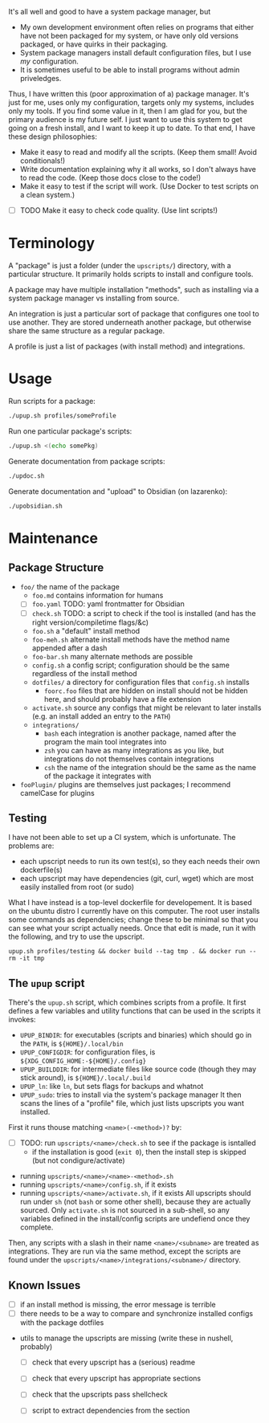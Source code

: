 It's all well and good to have a system package manager, but
- My own development environment often relies on programs that either have not been packaged for my system, or have only old versions packaged, or have quirks in their packaging.
- System package managers install default configuration files, but I use _my_ configuration.
- It is sometimes useful to be able to install programs without admin priveledges.

Thus, I have written this (poor approximation of a) package manager.
It's just for me, uses only my configuration, targets only my systems, includes only my tools.
If you find some value in it, then I am glad for you, but the primary audience is my future self.
I just want to use this system to get going on a fresh install, and I want to keep it up to date.
To that end, I have these design philosophies:
- Make it easy to read and modify all the scripts. (Keep them small! Avoid conditionals!)
- Write documentation explaining why it all works, so I don't always have to read the code. (Keep those docs close to the code!)
- Make it easy to test if the script will work. (Use Docker to test scripts on a clean system.)
- [ ] TODO Make it easy to check code quality. (Use lint scripts!)

# Terminology

A "package" is just a folder (under the `upscripts/`) directory, with a particular structure.
It primarily holds scripts to install and configure tools.

A package may have multiple installation "methods", such as installing via a system package manager vs installing from source.

An integration is just a particular sort of package that configures one tool to use another.
They are stored underneath another package, but otherwise share the same structure as a regular package.

A profile is just a list of packages (with install method) and integrations.

# Usage

Run scripts for a package:
```sh
./upup.sh profiles/someProfile
```

Run one particular package's scripts:
```sh
./upup.sh <(echo somePkg)
```

Generate documentation from package scripts:
```sh
./updoc.sh
```

Generate documentation and "upload" to Obsidian (on lazarenko):
```sh
./upobsidian.sh
```

# Maintenance

## Package Structure

- `foo/` the name of the package
  - `foo.md` contains information for humans
  - [ ] `foo.yaml` TODO: yaml frontmatter for Obsidian
  - [ ] `check.sh` TODO: a script to check if the tool is installed (and has the right version/compiletime flags/&c)
  - `foo.sh` a "default" install method
  - `foo-meh.sh` alternate install methods have the method name appended after a dash
  - `foo-bar.sh` many alternate methods are possible
  - `config.sh` a config script; configuration should be the same regardless of the install method
  - `dotfiles/` a directory for configuration files that `config.sh` installs
    - `foorc.foo` files that are hidden on install should not be hidden here, and should probably have a file extension
  - `activate.sh` source any configs that might be relevant to later installs (e.g. an install added an entry to the `PATH`)
  - `integrations/`
    - `bash` each integration is another package, named after the program the main tool integrates into
    - `zsh` you can have as many integrations as you like, but integrations do not themselves contain integrations
    - `csh` the name of the integration should be the same as the name of the package it integrates with
- `fooPlugin/` plugins are themselves just packages; I recommend camelCase for plugins

## Testing

I have not been able to set up a CI system, which is unfortunate.
The problems are:
- each upscript needs to run its own test(s), so they each needs their own dockerfile(s)
- each upscript may have dependencies (git, curl, wget) which are most easily installed from root (or sudo)

What I have instead is a top-level dockerfile for developement.
It is based on the ubuntu distro I currently have on this computer.
The root user installs some commands as dependencies; change these to be minimal so that you can see what your script actually needs.
Once that edit is made, run it with the following, and try to use the upscript.
```
upup.sh profiles/testing && docker build --tag tmp . && docker run --rm -it tmp
```

## The `upup` script

There's the `upup.sh` script, which combines scripts from a profile.
It first defines a few variables and utility functions that can be used in the scripts it invokes:
- `UPUP_BINDIR`: for executables (scripts and binaries) which should go in the `PATH`, is `${HOME}/.local/bin`
- `UPUP_CONFIGDIR`: for configuration files, is `${XDG_CONFIG_HOME:-${HOME}/.config}`
- `UPUP_BUILDDIR`: for intermediate files like source code (though they may stick around), is `${HOME}/.local/.build`
- `UPUP_ln`: like `ln`, but sets flags for backups and whatnot
- `UPUP_sudo`: tries to install via the system's package manager
It then scans the lines of a "profile" file, which just lists upscripts you want installed.

First it runs thouse matching `<name>(-<method>)?` by:
- [ ] TODO: run `upscripts/<name>/check.sh` to see if the package is isntalled
  - if the installation is good (`exit 0`), then the install step is skipped (but not condigure/activate)
- running `upscripts/<name>/<name>-<method>.sh`
- running `upscripts/<name>/config.sh`, if it exists
- running `upscripts/<name>/activate.sh`, if it exists
All upscripts should run under `sh` (not `bash` or some other shell), because they are actually sourced.
Only `activate.sh` is not sourced in a sub-shell, so any variables defined in the install/config scripts are undefiend once they complete.

Then, any scripts with a slash in their name `<name>/<subname>` are treated as integrations.
They are run via the same method, except the scripts are found under the `upscripts/<name>/integrations/<subname>/` directory.

## Known Issues

- [ ] if an install method is missing, the error message is terrible
- [ ] there needs to be a way to compare and synchronize installed configs with the package dotfiles

- utils to manage the upscripts are missing (write these in nushell, probably)
  - [ ] check that every upscript has a (serious) readme
  - [ ] check that every upscript has appropriate sections
  - [ ] check that the upscripts pass shellcheck
  - [ ] script to extract dependencies from the section

